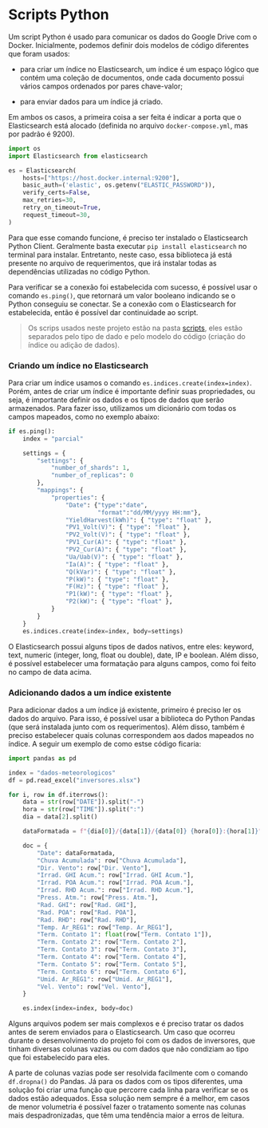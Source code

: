 # Scripts Python

Um script Python é usado para comunicar os dados do Google Drive com o Docker. Inicialmente, podemos definir dois modelos de código diferentes que foram usados: 

* para criar um índice no Elasticsearch, um índice é um espaço lógico que contém uma coleção de documentos, onde cada documento possui vários campos ordenados por pares chave-valor;

* para enviar dados para um índice já criado.

Em ambos os casos, a primeira coisa a ser feita é indicar a porta que o Elasticsearch está alocado (definida no arquivo `docker-compose.yml`, mas por padrão é 9200). 

```python
import os
import Elasticsearch from elasticsearch

es = Elasticsearch(
    hosts=["https://host.docker.internal:9200"],
    basic_auth=('elastic', os.getenv("ELASTIC_PASSWORD")),
    verify_certs=False,
    max_retries=30,
    retry_on_timeout=True,
    request_timeout=30,
)
```

Para que esse comando funcione, é preciso ter instalado o Elasticsearch Python Client. Geralmente basta executar `pip install elasticsearch` no terminal para instalar. Entretanto, neste caso, essa biblioteca já está presente no arquivo de requerimentos, que irá instalar todas as dependências utilizadas no código Python.

Para verificar se a conexão foi estabelecida com sucesso, é possível usar o comando `es.ping()`, que retornará um valor booleano indicando se o Python conseguiu se conectar. Se a conexão com o Elasticsearch for estabelecida, então é possível dar continuidade ao script.

> Os scrips usados neste projeto estão na pasta [scripts](https://github.com/jcampolim/iniciacao-tecnologica/tree/main/scripts), eles estão separados pelo tipo de dado e pelo modelo do código (criação do índice ou adição de dados).

### Criando um índice no Elasticsearch

Para criar um índice usamos o comando `es.indices.create(index=index)`. Porém, antes de criar um índice é importante definir suas propriedades, ou seja, é importante definir os dados e os tipos de dados que serão armazenados. Para fazer isso, utilizamos um dicionário com todas os campos mapeados, como no exemplo abaixo:

```python
if es.ping():
    index = "parcial"

    settings = {
        "settings": {
            "number_of_shards": 1,
            "number_of_replicas": 0
        },
        "mappings": {
            "properties": {
                "Date": {"type":"date",
                         "format":"dd/MM/yyyy HH:mm"},
                "YieldHarvest(kWh)": { "type": "float" },
                "PV1_Volt(V)": { "type": "float" },
                "PV2_Volt(V)": { "type": "float" },
                "PV1_Cur(A)": { "type": "float" },
                "PV2_Cur(A)": { "type": "float" },
                "Ua/Uab(V)": { "type": "float" },
                "Ia(A)": { "type": "float" },
                "Q(kVar)": { "type": "float" },
                "P(kW)": { "type": "float" },
                "F(Hz)": { "type": "float" },
                "P1(kW)": { "type": "float" },
                "P2(kW)": { "type": "float" },
            }
        }
    }
    es.indices.create(index=index, body=settings)
```

O Elasticsearch possui alguns tipos de dados nativos, entre eles: keyword, text, numeric (integer, long, float ou double), date, IP e boolean. Além disso, é possível estabelecer uma formatação para alguns campos, como foi feito no campo de data acima.

### Adicionando dados a um índice existente

Para adicionar dados a um índice já existente, primeiro é preciso ler os dados do arquivo. Para isso, é possível usar a biblioteca do Python Pandas (que será instalada junto com os requerimentos). Além disso, também é preciso estabelecer quais colunas correspondem aos dados mapeados no índice. A seguir um exemplo de como estse código ficaria:

```python
import pandas as pd

index = "dados-meteorologicos"
df = pd.read_excel("inversores.xlsx")

for i, row in df.iterrows():
    data = str(row["DATE"]).split("-")
    hora = str(row["TIME"]).split(":")
    dia = data[2].split()

    dataFormatada = f"{dia[0]}/{data[1]}/{data[0]} {hora[0]}:{hora[1]}"

    doc = {
        "Date": dataFormatada,
        "Chuva Acumulada": row["Chuva Acumulada"],
        "Dir. Vento": row["Dir. Vento"],
        "Irrad. GHI Acum.": row["Irrad. GHI Acum."],
        "Irrad. POA Acum.": row["Irrad. POA Acum."],
        "Irrad. RHD Acum.": row["Irrad. RHD Acum."],
        "Press. Atm.": row["Press. Atm."],
        "Rad. GHI": row["Rad. GHI"],
        "Rad. POA": row["Rad. POA"],
        "Rad. RHD": row["Rad. RHD"],
        "Temp. Ar_REG1": row["Temp. Ar_REG1"],
        "Term. Contato 1": float(row["Term. Contato 1"]),
        "Term. Contato 2": row["Term. Contato 2"],
        "Term. Contato 3": row["Term. Contato 3"],
        "Term. Contato 4": row["Term. Contato 4"],
        "Term. Contato 5": row["Term. Contato 5"],
        "Term. Contato 6": row["Term. Contato 6"],
        "Umid. Ar_REG1": row["Umid. Ar_REG1"],
        "Vel. Vento": row["Vel. Vento"],
    }

    es.index(index=index, body=doc)
```

Alguns arquivos podem ser mais complexos e é preciso tratar os dados antes de serem enviados para o Elasticsearch. Um caso que ocorreu durante o desenvolvimento do projeto foi com os dados de inversores, que tinham diversas colunas vazias ou com dados que não condiziam ao tipo que foi estabelecido para eles.

A parte de colunas vazias pode ser resolvida facilmente com o comando `df.dropna()` do Pandas. Já para os dados com os tipos diferentes, uma solução foi criar uma função que percorre cada linha para verificar se os dados estão adequados. Essa solução nem sempre é a melhor, em casos de menor volumetria é possível fazer o tratamento somente nas colunas mais despadronizadas, que têm uma tendência maior a erros de leitura.
